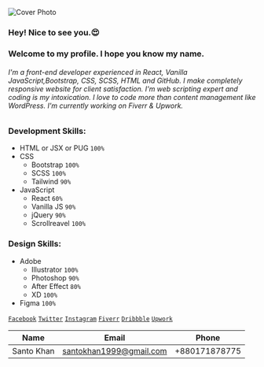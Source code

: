 ![Cover Photo](img/Santo-Khan-c.png)

### Hey! Nice to see you.😍

### Welcome to my profile. I hope you know my name.

###### I'm a front-end developer experienced in React, Vanilla JavaScript,Bootstrap, CSS, SCSS, HTML and GitHub. I make completely responsive website for client satisfaction. I'm web scripting expert and coding is my intoxication. I love to code more than content management like WordPress. I'm currently working on Fiverr & Upwork.

### Development Skills:

- HTML or JSX or PUG `100%`
- CSS
  - Bootstrap `100%`
  - SCSS `100%`
  - Tailwind `90%`
- JavaScript
  - React `60%`
  - Vanilla JS `90%`
  - jQuery `90%`
  - Scrollreavel `100%`

### Design Skills:

- Adobe
  - Illustrator `100%`
  - Photoshop `90%`
  - After Effect `80%`
  - XD `100%`
- Figma `100%`

[`Facebook`](https://facebook.com/SantoKhan1999) [`Twitter`](https://twitter.com/santokhan_) [`Instagram`](https://facebook.com/santokhan1999) [`Fiverr`](https://fiverr.com/santokhan494) [`Dribbble`](https://dribbble.com/santokhan) [`Upwork`](https://www.upwork.com/freelancers/~013de8e004b41e7e82)

| Name       | Email                   | Phone         |
| ---------- | ----------------------- | ------------- |
| Santo Khan | santokhan1999@gmail.com | +880171878775 |

<!--
**santokhan/santokhan** is a ✨ _special_ ✨ repository because its `README.md` (this file) appears on your GitHub profile.

Here are some ideas to get you started:

- 🔭 I’m currently working on ...
- 🌱 I’m currently learning ...
- 👯 I’m looking to collaborate on ...
- 🤔 I’m looking for help with ...
- 💬 Ask me about ...
- 📫 How to reach me: ...
- 😄 Pronouns: ...
- ⚡ Fun fact: ...
-->
